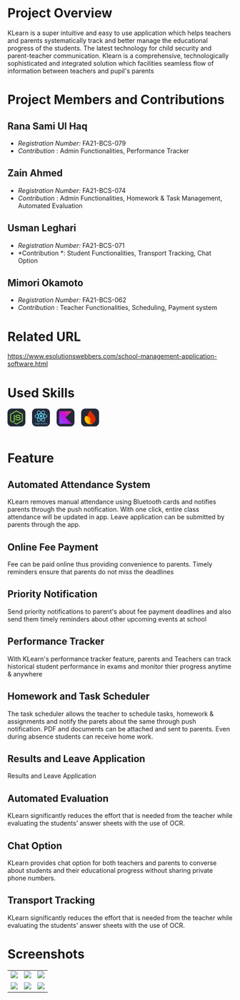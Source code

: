 
# Project Overview
KLearn is a super intuitive and easy to use application which helps teachers and parents systematically track and better manage the educational progress of the students. The latest technology for child security and parent-teacher communication. Klearn is a comprehensive, technologically sophisticated and integrated solution which facilities seamless flow of information between teachers and pupil's parents

# Project Members and Contributions
## Rana Sami Ul Haq
- *Registration Number:* FA21-BCS-079
- *Contribution* : Admin Functionalities, Performance Tracker
  
## Zain Ahmed
- *Registration Number:* FA21-BCS-074
- *Contribution* : Admin Functionalities, Homework & Task Management, Automated Evaluation
  
## Usman Leghari
- *Registration Number:* FA21-BCS-071
- *Contribution *: Student Functionalities, Transport Tracking, Chat Option

## Mimori Okamoto
- *Registration Number:* FA21-BCS-062
- *Contribution* : Teacher Functionalities, Scheduling, Payment system

# Related URL
https://www.esolutionswebbers.com/school-management-application-software.html

# Used Skills
<div style="display: flex; flex-wrap: wrap;">
    <img src="https://raw.githubusercontent.com/tandpfun/skill-icons/main/icons/NodeJS-Dark.svg" alt="NodeJs" style=" margin-right: 15px; margin-bottom:15px; height:40px" />
    <img src="https://github.com/LelouchFR/skill-icons/raw/main/assets/reactnative-auto.svg" alt="ReactNative" style=" margin-right: 15px; margin-bottom:15px; height:40px" />
    <img src="https://github.com/LelouchFR/skill-icons/raw/main/assets/kotlin-auto.svg" alt="Kotlin" style=" margin-right: 15px; margin-bottom:15px; height:40px" />
    <img src="https://github.com/LelouchFR/skill-icons/raw/main/assets/firebase-auto.svg" alt="Firebase" style=" margin-right: 15px; margin-bottom:15px; height:40px" />
</div>

# Feature

## Automated Attendance System
KLearn removes manual attendance using Bluetooth cards and notifies parents through the push notification. With one click, entire class attendance will be updated in app. Leave application can be submitted by parents through the app.

## Online Fee Payment
Fee can be paid online thus providing convenience to parents. Timely reminders ensure that parents do not miss the deadlines

## Priority Notification
Send priority notifications to parent's about fee payment deadlines and also send them timely reminders about other upcoming events at school

## Performance Tracker
With KLearn's performance tracker feature, parents and Teachers can track historical student performance in exams and monitor thier progress anytime & anywhere

## Homework and Task Scheduler
The task scheduler allows the teacher to schedule tasks, homework & assignments and notify the parets about the same through push notification. PDF and documents can be attached and sent to parents. Even during absence students can receive home work.

## Results and Leave Application
Results and Leave Application

## Automated Evaluation
KLearn significantly reduces the effort that is needed from the teacher while evaluating the students’ answer sheets with the use of OCR.

## Chat Option
KLearn provides chat option for both teachers and parents to converse about students and their educational progress without sharing private phone numbers.

## Transport Tracking
KLearn significantly reduces the effort that is needed from the teacher while evaluating the students’ answer sheets with the use of OCR.

# Screenshots

<div style="text-align: center">
    <table>
        <tr>
            <td style="text-align: center">
                <img src="https://res.cloudinary.com/dg6j9ww7f/image/upload/v1699608508/student-managment-system/yrwuhni6afxhdqpbb1zb.png" width="200"/>
            </td>            
            <td style="text-align: center">
                <img src="https://res.cloudinary.com/dg6j9ww7f/image/upload/v1699608507/student-managment-system/eheybacawzib6rne1yyn.png" width="200"/>
            </td>
            <td style="text-align: center">
                <img src="https://res.cloudinary.com/dg6j9ww7f/image/upload/v1699608507/student-managment-system/neladu63uygvciwo8vlf.png" width="200" />
            </td>
        </tr>
        <tr>
            <td style="text-align: center">
                <img src="https://res.cloudinary.com/dg6j9ww7f/image/upload/v1699608507/student-managment-system/qjf0cpkyrusrj2xw5ds6.png" width="200"/>
            </td>
            <td style="text-align: center">
                <img src="https://res.cloudinary.com/dg6j9ww7f/image/upload/v1699609661/student-managment-system/u60ivranufjsysyggun3.png" width="200"/>
            </td>
            <td style="text-align: center">
                <img src="https://res.cloudinary.com/dg6j9ww7f/image/upload/v1699609661/student-managment-system/wdaa05jxrmfmkqd9ieoy.png" width="200"/>
            </td>
        </tr>
    </table>
</div>